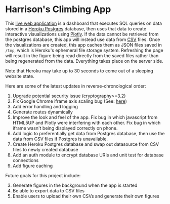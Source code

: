 # Harrison's Climbing App

This [live web application](https://harrisonized-climbing-app.herokuapp.com/) is a dashboard that executes SQL queries on data stored in a [Heroku Postgres](https://devcenter.heroku.com/articles/heroku-postgresql) database, then uses that data to create interactive visualizations using [Plotly](https://plotly.com/python/). If the data cannot be retrieved from the postgres database, this app will instead use data from [CSV](https://github.com/harrisonized/harrisonized-climbing-app/tree/master/data) files. Once the visualizations are created, this app caches them as JSON files saved in `/tmp`, which is Heroku's ephemeral file storage system. Refreshing the page will result in the figure being read directly from the saved files rather than being regenerated from the data. Everything takes place on the server side.

Note that Heroku may take up to 30 seconds to come out of a sleeping website state.

Here are some of the latest updates in reverse-chronological order:

1. Upgrade potential security issue (cryptography>=3.2)
2. Fix Google Chrome iframe axis scaling bug (See: [here](https://community.plotly.com/t/cant-show-heatmap-inside-div-error-something-went-wrong-with-axis-scaling/30616))
3. Add error handling and logging
4. Generate routes dynamically
5. Improve the look and feel of the app. Fix bug in which javascript from HTML5UP and Plotly were interfering with each other. Fix bug in which iframe wasn't being displayed correctly on phone.
6. Add logic to preferentially get data from Postgres database, then use the data from CSV files if Postgres is unavailable.
7. Create Heroku Postgres database and swap out datasource from CSV files to newly created database
8. Add an auth module to encrypt database URIs and unit test for database connections
9. Add figure caching

Future goals for this project include:

3. Generate figures in the background when the app is started
2. Be able to export data to CSV files
3. Enable users to upload their own CSVs and generate their own figures